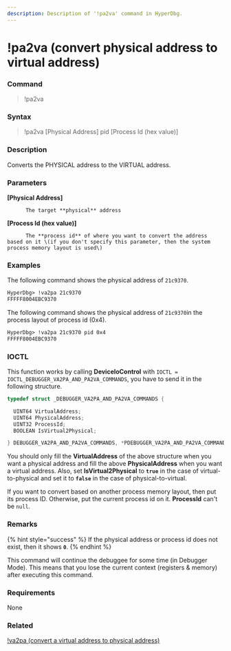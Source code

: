 ```yaml
---
description: Description of '!pa2va' command in HyperDbg.
---
```


# !pa2va \(convert physical address to virtual address\)

### Command

> !pa2va

### Syntax

> !pa2va \[Physical Address\] pid \[Process Id \(hex value\)\]

### Description

Converts the PHYSICAL address to the VIRTUAL address.

### Parameters

**\[Physical Address\]**

          The target **physical** address

**\[Process Id \(hex value\)\]**

          The **process id** of where you want to convert the address based on it \(if you don't specify this parameter, then the system process memory layout is used\)

### Examples

The following command shows the physical address of `21c9370`.

```diff
HyperDbg> !va2pa 21c9370
FFFFF8004EBC9370
```

The following command shows the physical address of `21c9370`in the process layout of process id \(0x4\).

```diff
HyperDbg> !va2pa 21c9370 pid 0x4
FFFFF8004EBC9370
```

### IOCTL

This function works by calling **DeviceIoControl** with `IOCTL = IOCTL_DEBUGGER_VA2PA_AND_PA2VA_COMMANDS`, you have to send it in the following structure.

```c
typedef struct _DEBUGGER_VA2PA_AND_PA2VA_COMMANDS {

  UINT64 VirtualAddress;
  UINT64 PhysicalAddress;
  UINT32 ProcessId;
  BOOLEAN IsVirtual2Physical;

} DEBUGGER_VA2PA_AND_PA2VA_COMMANDS, *PDEBUGGER_VA2PA_AND_PA2VA_COMMANDS;
```

You should only fill the **VirtualAddress** of the above structure when you want a physical address and fill the above **PhysicalAddress** when you want a virtual address. Also, set **IsVirtual2Physical** to **`true`** in the case of virtual-to-physical and set it to **`false`** in the case of physical-to-virtual.

If you want to convert based on another process memory layout, then put its process ID. Otherwise, put the current process id on it. **ProcessId** can't be `null`.

### **Remarks**

{% hint style="success" %}
If the physical address or process id does not exist, then it shows **`0`**.
{% endhint %}

This command will continue the debuggee for some time \(in Debugger Mode\). This means that you lose the current context \(registers & memory\) after executing this command.

### Requirements

None

### Related

[!va2pa \(convert a virtual address to physical address\)](https://docs.hyperdbg.com/commands/extension-commands/va2pa)

